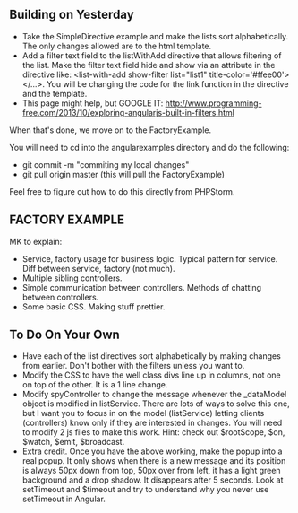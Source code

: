 Building on Yesterday
---------------------

* Take the SimpleDirective example and make the lists sort alphabetically. The only changes allowed are to the html template.
* Add a filter text field to the listWithAdd directive that allows filtering of the list. Make the filter text field hide and show
  via an attribute in the directive like: \<list-with-add show-filter list="list1" title-color='#ffee00'></...>. You will be 
  changing the code for the link function in the directive and the template.
* This page might help, but GOOGLE IT: http://www.programming-free.com/2013/10/exploring-angularjs-built-in-filters.html

When that's done, we move on to the FactoryExample.

You will need to cd into the angularexamples directory and do the following:
* git commit -m "commiting my local changes"
* git pull origin master (this will pull the FactoryExample)

Feel free to figure out how to do this directly from PHPStorm.



FACTORY EXAMPLE
---------------

MK to explain:
* Service, factory usage for business logic. Typical pattern for service. Diff between service, factory (not much).
* Multiple sibling controllers.
* Simple communication between controllers. Methods of chatting between controllers.
* Some basic CSS. Making stuff prettier.



To Do On Your Own
-----------------

* Have each of the list directives sort alphabetically by making changes from earlier. Don't bother with the filters unless you want to.
* Modify the CSS to have the well class divs line up in columns, not one on top of the other. It is a 1 line change.
* Modify spyController to change the message whenever the _dataModel object is modified in listService. There are lots of ways to solve
  this one, but I want you to focus in on the model (listService) letting clients (controllers) know only if they are interested in 
  changes. You will need to modify 2 js files to make this work. Hint: check out $rootScope, $on, $watch, $emit, $broadcast.
* Extra credit. Once you have the above working, make the popup into a real popup. It only shows when there is a new message and its
  position is always 50px down from top, 50px over from left, it has a light green background and a drop shadow. It disappears after
  5 seconds. Look at setTimeout and $timeout and try to understand why you never use setTimeout in Angular.
  
  